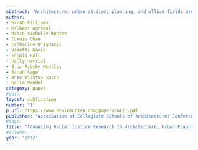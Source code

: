 ```yaml
---
abstract: "Architecture, urban studies, planning, and allied fields are rife with extractive, colonial, racist, and otherwise harmful research activities that are complicit in, or actively support, white supremacy. Identifying a positive vision of research that supports racially just outcomes and differentiating it from efforts that simply study racialized difference are important steps for institutions seeking to better support anti-racist research (which may be described using a range of descriptors including e.g., ‘abolitionist,’ ‘emancipatory,’ or ‘decolonial’). Our research team conducted a mixed-methods study to identify: 1) characteristics and practices common across scholarly research that explicitly aims to advance racial justice, 2) institutional barriers to research that supports racially just outcomes, and 3) best practices to enable and support research practices and projects that advance racial justice. We identify foundational and supporting characteristics of anti-racist research as well as key challenges and supports for academics seeking to develop anti-racist research and pedagogy, resulting in preliminary guidelines for research."
author:
- Sarah Williams
- Malhaar Agrawal
- devin michelle bunten
- Connie Chao
- Catherine D’Ignazio
- Vedette Gavin
- Enjoli Hall
- Holly Harriel
- Eric Robsky Huntley
- Sarah Rege
- Anne Whiston Spirn
- Delia Wendel
category: paper
#doi: 
layout: publication
number: '1'
p_url: https://www.devinbunten.com/papers/arjr.pdf
published: "Association of Collegiate Schools of Architecture: Conference Proceedings"
#tags:
title: "Advancing Racial Justice Research In Architecture, Urban Planning, and Allied Fields"
#volume: ''
year: '2022'
---
```

